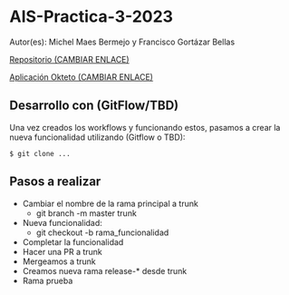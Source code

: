 # AIS-Practica-3-2023

Autor(es): Michel Maes Bermejo y Francisco Gortázar Bellas

[Repositorio (CAMBIAR ENLACE)](https://github.com/URJC-AIS/AIS-Practica-3-2023-template)

[Aplicación Okteto (CAMBIAR ENLACE)](https://books-maes95.cloud.okteto.net/)

## Desarrollo con (GitFlow/TBD)

Una vez creados los workflows y funcionando estos, pasamos a crear la nueva funcionalidad utilizando (Gitflow o TBD):

```
$ git clone ...
```

## Pasos a realizar
- Cambiar el nombre de la rama principal a trunk
  - git branch -m master trunk
- Nueva funcionalidad:
  - git checkout -b rama_funcionalidad
- Completar la funcionalidad
- Hacer una PR a trunk
- Mergeamos a trunk
- Creamos nueva rama release-* desde trunk
- Rama prueba



